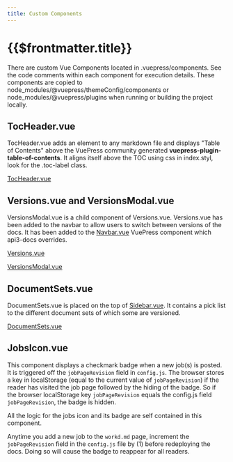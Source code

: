 ```yaml
---
title: Custom Components
---
```


# {{$frontmatter.title}}

<TocHeader />
<TOC class="table-of-contents" :include-level="[2,3]" />

There are custom Vue Components located in .vuepress/components. See the code
comments within each component for execution details. These components are
copied to node_modules/@vuepress/themeConfig/components or
node_modules/@vuepress/plugins when running or building the project locally.

## TocHeader.vue

TocHeader.vue adds an element to any markdown file and displays "Table of
Contents" above the VuePress community generated
**vuepress-plugin-table-of-contents**. It aligns itself above the TOC using css
in index.styl, look for the .toc-label class.

[TocHeader.vue](https://github.com/api3dao/api3-docs/blob/main/docs/.vuepress/components/TocHeader.vue)

## Versions.vue and VersionsModal.vue

VersionsModal.vue is a child component of Versions.vue. Versions.vue has been
added to the navbar to allow users to switch between versions of the docs. It
has been added to the [Navbar.vue](override-components.md#navbar-vue) VuePress
component which api3-docs overrides.

[Versions.vue](https://github.com/api3dao/api3-docs/blob/main/docs/.vuepress/components/Versions.vue)

[VersionsModal.vue](https://github.com/api3dao/api3-docs/blob/main/docs/.vuepress/components/VersionsModal.vue)

## DocumentSets.vue

DocumentSets.vue is placed on the top of
[Sidebar.vue](override-components.md#sidebar-vue). It contains a pick list to
the different document sets of which some are versioned.

[DocumentSets.vue](https://github.com/api3dao/api3-docs/blob/main/docs/.vuepress/components/DocumentSets.vue)

## JobsIcon.vue

This component displays a checkmark badge when a new job(s) is posted. It is
triggered off the `jobPageRevision` field in `config.js`. The browser stores a
key in localStorage (equal to the current value of `jobPageRevision`) if the
reader has visited the job page followed by the hiding of the badge. So if the
browser localStorage key `jobPageRevision` equals the config.js field
`jobPageRevision`, the badge is hidden.

All the logic for the jobs icon and its badge are self contained in this
component.

Anytime you add a new job to the `workd.md` page, increment the
`jobPageRevision` field in the `config.js` file by (1) before redeploying the
docs. Doing so will cause the badge to reappear for all readers.

